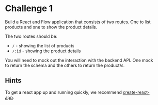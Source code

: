 # Challenge 1

Build a React and Flow application that consists of two routes. One to list products and one to show the product details.

The two routes should be:
- `/` - showing the list of products
- `/:id` - showing the product details

You will need to mock out the interaction with the backend API. One mock to return the schema and the others to return the product/s.

## Hints

To get a react app up and running quickly, we recommend [create-react-app](https://github.com/facebook/create-react-app).
